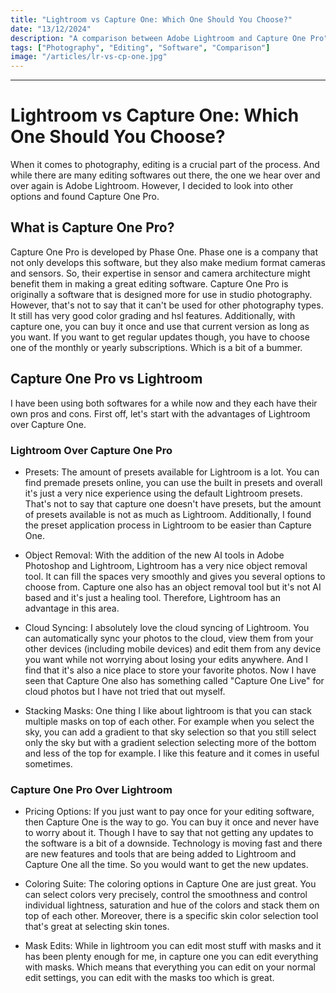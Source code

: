 ```yaml
---
title: "Lightroom vs Capture One: Which One Should You Choose?"
date: "13/12/2024"
description: "A comparison between Adobe Lightroom and Capture One Pro"
tags: ["Photography", "Editing", "Software", "Comparison"]
image: "/articles/lr-vs-cp-one.jpg"
---
```


---

# Lightroom vs Capture One: Which One Should You Choose?

When it comes to photography, editing is a crucial part of the process. And while there are many editing softwares out there,
the one we hear over and over again is Adobe Lightroom. However, I decided to look into other options and found Capture One Pro.

## What is Capture One Pro?

Capture One Pro is developed by Phase One. Phase one is a company that not only develops this software, but they also
make medium format cameras and sensors. So, their expertise in sensor and camera architecture might benefit
them in making a great editing software. Capture One Pro is originally a software that is designed more for use in studio photography.
However, that's not to say that it can't be used for other photography types. It still has very good color grading and hsl features.
Additionally, with capture one, you can buy it once and use that current version as long as you want. If you want to get regular updates
though, you have to choose one of the monthly or yearly subscriptions. Which is a bit of a bummer.

## Capture One Pro vs Lightroom

I have been using both softwares for a while now and they each have their own pros and cons. First off, let's start with the advantages
of Lightroom over Capture One.

### Lightroom Over Capture One Pro

- Presets:
  The amount of presets available for Lightroom is a lot. You can find premade presets online, you can use the built in presets and overall it's
  just a very nice experience using the default Lightroom presets. That's not to say that capture one doesn't have presets, but the amount
  of presets available is not as much as Lightroom. Additionally, I found the preset application process in Lightroom to be easier than Capture One.

- Object Removal:
  With the addition of the new AI tools in Adobe Photoshop and Lightroom, Lightroom has a very nice object removal tool. It can fill the spaces very
  smoothly and gives you several options to choose from. Capture one also has an object removal tool but it's not AI based and it's just a
  healing tool. Therefore, Lightroom has an advantage in this area.

- Cloud Syncing:
  I absolutely love the cloud syncing of Lightroom. You can automatically sync your photos to the cloud, view them from your other devices (including
  mobile devices) and edit them from any device you want while not worrying about losing your edits anywhere. And I find that it's also a nice
  place to store your favorite photos. Now I have seen that Capture One also has something called "Capture One Live" for cloud photos but I have
  not tried that out myself.

- Stacking Masks:
  One thing I like about lightroom is that you can stack multiple masks on top of each other. For example when you select the sky, you can add a
  gradient to that sky selection so that you still select only the sky but with a gradient selection selecting more of the bottom and less of the
  top for example. I like this feature and it comes in useful sometimes.

### Capture One Pro Over Lightroom

- Pricing Options:
  If you just want to pay once for your editing software, then Capture One is the way to go. You can buy it once and never have to worry about it.
  Though I have to say that not getting any updates to the software is a bit of a downside. Technology is moving fast and there are new features and
  tools that are being added to Lightroom and Capture One all the time. So you would want to get the new updates.

- Coloring Suite:
  The coloring options in Capture One are just great. You can select colors very precisely, control the smoothness and control individual lightness,
  saturation and hue of the colors and stack them on top of each other. Moreover, there is a specific skin color selection tool that's great at
  selecting skin tones.

- Mask Edits:
  While in lightroom you can edit most stuff with masks and it has been plenty enough for me, in capture one you can edit everything with masks.
  Which means that everything you can edit on your normal edit settings, you can edit with the masks too which is great.
